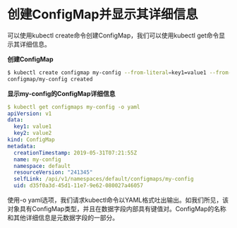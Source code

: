 # 创建ConfigMap并显示其详细信息

可以使用kubectl create命令创建ConfigMap，我们可以使用kubectl get命令显示其详细信息。

**创建ConfigMap**

```bash
$ kubectl create configmap my-config --from-literal=key1=value1 --from-literal=key2=value2
configmap/my-config created 
```

**显示my-config的ConfigMap详细信息**

```yaml
$ kubectl get configmaps my-config -o yaml
apiVersion: v1
data:
  key1: value1
  key2: value2
kind: ConfigMap
metadata:
  creationTimestamp: 2019-05-31T07:21:55Z
  name: my-config
  namespace: default
  resourceVersion: "241345"
  selfLink: /api/v1/namespaces/default/configmaps/my-config
  uid: d35f0a3d-45d1-11e7-9e62-080027a46057
```

使用-o yaml选项，我们请求kubectl命令以YAML格式吐出输出。如我们所见，该对象具有ConfigMap类型，并且在数据字段内部具有键值对。ConfigMap的名称和其他详细信息是元数据字段的一部分。

